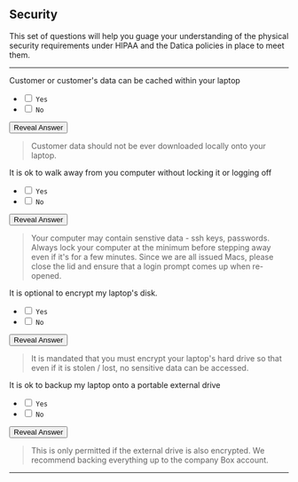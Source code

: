 ## Security

This set of questions will help you guage your understanding of the physical security requirements under HIPAA and the Datica policies in place to meet them.


---

Customer or customer's data can be cached within your laptop

- <input type="checkbox"> `Yes`
- <input type="checkbox"> `No`

<div class="reveal-answer">
	<button class="button">Reveal Answer</button>
	<blockquote><p>Customer data should not be ever downloaded locally onto your laptop.</p></blockquote>
</div>

It is ok to walk away from you computer without locking it or logging off

- <input type="checkbox"> `Yes`
- <input type="checkbox"> `No`

<div class="reveal-answer">
	<button class="button">Reveal Answer</button>
	<blockquote><p>Your computer may contain senstive data - ssh keys, passwords. Always lock your computer at the minimum before stepping away even if it's for a few minutes. Since we are all issued Macs, please close the lid and ensure that a login prompt comes up when re-opened.</p></blockquote>
</div>

It is optional to encrypt my laptop's disk.

- <input type="checkbox"> `Yes`
- <input type="checkbox"> `No`

<div class="reveal-answer">
	<button class="button">Reveal Answer</button>
	<blockquote><p>It is mandated that you must encrypt your laptop's hard drive so that even if it is stolen / lost, no sensitive data can be accessed.</p></blockquote>
</div>

It is ok to backup my laptop onto a portable external drive

- <input type="checkbox"> `Yes`
- <input type="checkbox"> `No`

<div class="reveal-answer">
	<button class="button">Reveal Answer</button>
	<blockquote><p>This is only permitted if the external drive is also encrypted. We recommend backing everything up to the company Box account.</p></blockquote>
</div>

---
